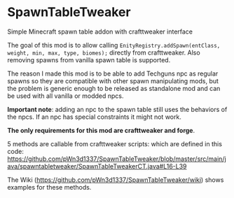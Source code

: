 # SpawnTableTweaker
Simple Minecraft spawn table addon with crafttweaker interface

The goal of this mod is to allow calling `EnityRegistry.addSpawn(entClass, weight, min, max, type, biomes);` directly from crafttweaker.
Also removing spawns from vanilla spawn table is supported.

The reason I made this mod is to be able to add Techguns npc as regular spawns so they are compatible with other spawn manipulating mods, but the problem is generic enough to be released as standalone mod and can be used with all vanilla or modded npcs.

**Important note**: adding an npc to the spawn table still uses the behaviors of the npcs. If an npc has special constraints it might not work.

**The only requirements for this mod are crafttweaker and forge**.

5 methods are callable from crafttweaker scripts:
which are defined in this code: https://github.com/pWn3d1337/SpawnTableTweaker/blob/master/src/main/java/spawntabletweaker/SpawnTableTweakerCT.java#L16-L39

The Wiki (https://github.com/pWn3d1337/SpawnTableTweaker/wiki) shows examples for these methods.
